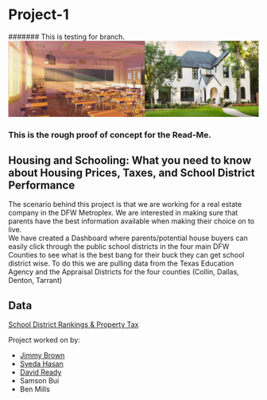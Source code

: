# Project-1

####### This is testing for branch.
![SchoolHome](SchoolandHome.png)


### This is the rough proof of concept for the Read-Me. 

## Housing and Schooling: What you need to know about Housing Prices, Taxes, and School District Performance

The scenario behind this project is that we are working for a real estate company in the DFW Metroplex. We are interested in making sure that parents have the best information available when making their choice on to live.  
We have created  a Dashboard where parents/potential house buyers can easily click through the public school districts in the four main DFW Counties to see what is the best bang for their buck they can get school district wise.  To do this we are pulling data from the Texas Education Agency and the Appraisal Districts for the four counties (Collin, Dallas, Denton, Tarrant)

## Data
[School District Rankings & Property Tax](DFW_RE.csv)

Project worked on by: 
* [Jimmy Brown](https://github.com/jbrown2155)
* [Syeda Hasan](https://github.com/rimpi1612) 
* [David Ready](https://github.com/CrusadingGroundhog)
* Samson Bui 
* Ben Mills
